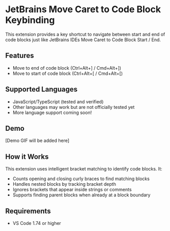 # JetBrains Move Caret to Code Block Keybinding

This extension provides a key shortcut to navigate between start and end of code blocks just like JetBrains IDEs Move Caret to Code Block Start / End.

## Features

- Move to end of code block (Ctrl+Alt+] / Cmd+Alt+])
- Move to start of code block (Ctrl+Alt+[ / Cmd+Alt+[)

## Supported Languages

- JavaScript/TypeScript (tested and verified)
- Other languages may work but are not officially tested yet
- More language support coming soon!

## Demo

[Demo GIF will be added here]

## How it Works

This extension uses intelligent bracket matching to identify code blocks. It:

- Counts opening and closing curly braces to find matching blocks
- Handles nested blocks by tracking bracket depth
- Ignores brackets that appear inside strings or comments
- Supports finding parent blocks when already at a block boundary

## Requirements

- VS Code 1.74 or higher